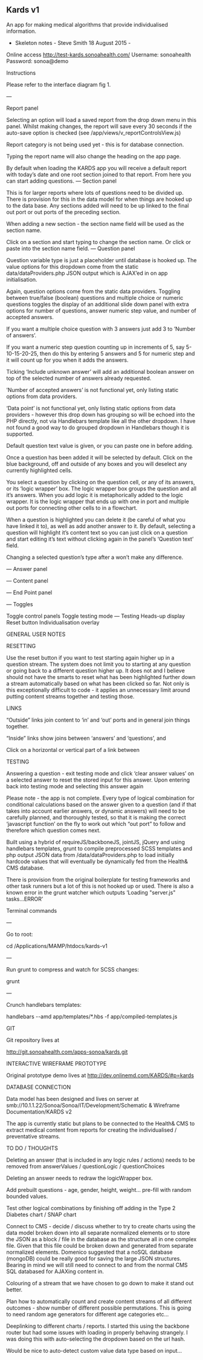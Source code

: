 Kards v1
--------

An app for making medical algorithms
that provide individualised information.



 - Skeleton notes - Steve Smith 18 August 2015 -
 

Online access
http://test-kards.sonoahealth.com/
Username: sonoahealth
Password: sonoa@demo



Instructions

Please refer to the interface diagram fig 1.


—

Report panel

Selecting an option will load a saved report from the drop down menu in this panel. 
Whilst making changes, the report will save every 30 seconds if the auto-save option is checked (see /app/views/v_reportControlsView.js)

Report category is not being used yet - this is for database connection.

Typing the report name will also change the heading on the app page.

By default when loading the KARDS app you will receive a default report with today’s date and one root section joined to that report. From here you can start adding questions.
—
Section panel

This is for larger reports where lots of questions need to be divided up. There is provision for this in the data model for when things are hooked up to the data base. Any sections added will need to be up linked to the final out port or out ports of the preceding section.

When adding a new section - the section name field will be used as the section name.

Click on a section and start typing to change the section name. Or click or paste into the section name field.
—
Question panel

Question variable type is just a placeholder until database is hooked up. The value options for this dropdown come from the static data/dataProviders.php JSON output which is AJAX’ed in on app initialisation.

Again, question options come from the static data providers. Toggling between true/false (boolean) questions and multiple choice or numeric questions toggles the display of an additional slide down panel with extra options for number of questions, answer numeric step value, and number of accepted answers.


If you want a multiple choice question with 3 answers just add 3 to ’Number of answers’.

If you want a numeric step question counting up in increments of 5, say 5-10-15-20-25, then do this by entering 5 answers and 5 for numeric step and it will count up for you when it adds the answers.

Ticking ‘Include unknown answer’ will add an additional boolean answer on top of the selected number of answers already requested.

’Number of accepted answers’ is not functional yet, only listing static options from data providers.

‘Data point’ is not functional yet, only listing static options from data providers - however this drop down has grouping so will be echoed into the PHP directly, not via Handlebars template like all the other dropdown. I have not found a good way to do grouped dropdown in Handlebars though it is supported.

Default question text value is given, or you can paste one in before adding.

Once a question has been added it will be selected by default. Click on the blue background, off and outside of any boxes and you will deselect any currently highlighted cells.

You select a question by clicking on the question cell, or any of its answers, or its ‘logic wrapper’ box. The logic wrapper box groups the question and all it’s answers. When you add logic it is metaphorically added to the logic wrapper. It is the logic wrapper that ends up with one in port and multiple out ports for connecting other cells to in a flowchart.

When a question is highlighted you can delete it (be careful of what you have linked it to), as well as add another answer to it. By default, selecting a question will highlight it’s content text so you can just click on a question and start editing it’s text without clicking again in the panel’s ‘Question text’ field.

Changing a selected question’s type after a won’t make any difference.


—
Answer panel


—
Content panel


—
End Point panel


—
Toggles

Toggle control panels
Toggle testing mode
—
Testing Heads-up display
Reset button
Individualisation overlay






GENERAL USER NOTES

RESETTING

Use the reset button if you want to test starting again higher up in a question stream. The system does not limit you to starting at any question or going back to a different question higher up. It does not and I believe should not have the smarts to reset what has been highlighted further down a stream automatically based on what has been clicked so far. Not only is this exceptionally difficult to code - it applies an unnecessary limit around putting content streams together and testing those.


LINKS

“Outside” links join content to ‘in’ and ‘out’ ports and in general join things together. 

“Inside” links show joins between ‘answers’ and ‘questions’, and 

Click on a horizontal or vertical part of a link between  


TESTING

Answering a question - exit testing mode and click ‘clear answer values’ on a selected answer to reset the stored input for this answer. Upon entering back into testing mode and selecting this answer again 








Please note - the app is not complete. Every type of logical combination for conditional calculations based on the answer given to a question (and if that  takes into account earlier answers, or dynamic answers) will need to be carefully planned, and thoroughly tested, so that it is making the correct ‘javascript function’ on the fly to work out which “out port” to follow and therefore which question comes next.

Built using a hybrid of requireJS/backboneJS, jointJS, jQuery and using handlebars templates, grunt to compile preprocessed SCSS templates and php output JSON data from /data/dataProviders.php to load initially hardcode values that will eventually be dynamically fed from the Health& CMS database.

There is provision from the original boilerplate for testing frameworks and other task runners but a lot of this is not hooked up or used. There is also a known error in the grunt watcher which outputs ‘Loading "server.js" tasks...ERROR’




Terminal commands

—

Go to root:

cd /Applications/MAMP/htdocs/kards-v1 

—

Run grunt to compress and watch for SCSS changes:

grunt

—

Crunch handlebars templates:

handlebars --amd app/templates/*.hbs -f app/compiled-templates.js





GIT

Git repository lives at 

http://git.sonoahealth.com/apps-sonoa/kards.git




INTERACTIVE WIREFRAME PROTOTYPE

Original prototype demo lives at http://dev.onlinemd.com/KARDS/#p=kards


DATABASE CONNECTION


Data model has been designed and lives on server at
smb://10.1.1.22/Sonoa/Sonoa/IT/Development/Schematic & Wireframe Documentation/KARDS v2

The app is currently static but plans to be connected to the Health& CMS to extract medical content from reports for creating the individualised / preventative streams.


TO DO / THOUGHTS

Deleting an answer (that is included in any logic rules / actions) needs to be removed from answerValues / questionLogic / questionChoices

Deleting an answer needs to redraw the logicWrapper box.

Add prebuilt questions - age, gender, height, weight… pre-fill with random bounded values.

Test other logical combinations by finishing off adding in the Type 2 Diabetes chart / SNAP chart

Connect to CMS - decide / discuss whether to try to create charts using the data model broken down into all separate normalized elements or to store the JSON as a block / file in the database as the structure all in one complex file. Given that this file could be broken down and generated from separate normalized elements. Domenico suggested that a noSQL database (mongoDB) could be really good for saving the large JSON structures. Bearing in mind we will still need to connect to and from the normal CMS SQL databased for AJAXing content in.

Colouring of a stream that we have chosen to go down to make it stand out better.

Plan how to automatically count and create content streams of all different outcomes - show number of different possible permutations. This is going to need random age generators for different age categories etc…

Deeplinking to different charts / reports. I started this using the backbone router but had some issues with loading in properly behaving strangely. I was doing this with auto-selecting the dropdown based on the url hash.

Would be nice to auto-detect custom value data type based on input…

